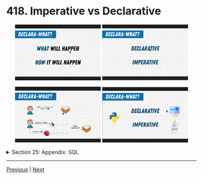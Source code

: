 # 418. Imperative vs Declarative

<p align="center" >
    <img src="../imags/418_Imperative-vs-Declarative.png" width="45%" >
    <img src="../imags/418_Imperative-vs-Declarative_2.png" width="45%" >
</p> 
<p align="center" >
    <img src="../imags/418_Imperative-vs-Declarative_3.png" width="45%" >
    <img src="../imags/418_Imperative-vs-Declarative_4.png" width="45%" >
</p> 

<details>
  <summary> Section 25: Appendix: SQL </summary>

  - [Codebase: SQL](../src/s25_SQL/)

</details>


---

[Previous](./417_Exercise_Setting-Up-Your-First-Database.md) | [Next]()